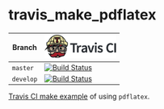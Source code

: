 # travis_make_pdflatex

Branch   |[![Travis CI logo](pics/TravisCI.png)](https://travis-ci.org)
---------|----------------------------------------------------------------------------------------------------------------------------------------------------
`master` |[![Build Status](https://travis-ci.org/richelbilderbeek/travis_make_pdflatex.svg?branch=master)](https://travis-ci.org/richelbilderbeek/travis_make_pdflatex)
`develop`|[![Build Status](https://travis-ci.org/richelbilderbeek/travis_make_pdflatex.svg?branch=develop)](https://travis-ci.org/richelbilderbeek/travis_make_pdflatex)

[Travis CI make example](https://github.com/richelbilderbeek/travis_make_tutorial)
of using `pdflatex`.

